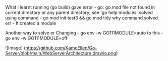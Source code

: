 What I learnt 
running (go build) 
gave error - go: go.mod file not found in current directory or any parent directory; see 'go help modules'
solved using command - go mod init test3 && go mod tidy 
why command solved err - It created a module

Another way to solve er
Changing - go env -w GO111MODULE=auto
to this - go env -w GO111MODULE=off

![Image] (https://github.com/KamoEllen/Go-Server/blob/main/WebServerArchitecture.drawio.png)
